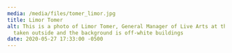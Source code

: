```yaml
---
media: /media/files/tomer_limor.jpg
title: Limor Tomer
alt: This is a photo of Limor Tomer, General Manager of Live Arts at the MET,
  taken outside and the background is off-white buildings
date: 2020-05-27 17:33:00 -0500
---
```

